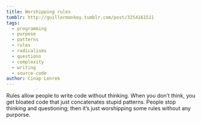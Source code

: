 ```yaml
---
title: Worshipping rules
tumblr: http://guillermonkey.tumblr.com/post/3254161511
tags:
  - programming
  - purpose
  - patterns
  - rules
  - radicalisms
  - questions
  - complexity
  - writing
  - source-code
author: Cinap Lenrek
---
```


Rules allow people to write code without thinking. When you don’t think, you get bloated code that just concatenates stupid patterns. People stop thinking and questioning; then it’s just worshipping some rules without any purporse.
